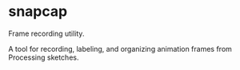 # snapcap
Frame recording utility.

A tool for recording, labeling, and organizing animation frames from Processing sketches.

 
